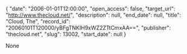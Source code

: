 {
  "date": "2006-01-01T12:00:00", 
  "open_access": false, 
  "target_url": "http://www.thecloud.net/", 
  "description": null, 
  "end_date": null, 
  "title": "Cloud, The", 
  "record_id": "20060101T120000/yBFgTNKIH9xWZ2ZTtCmxAA==", 
  "publisher": "thecloud.net", 
  "slug": 13002, 
  "start_date": null
}

None